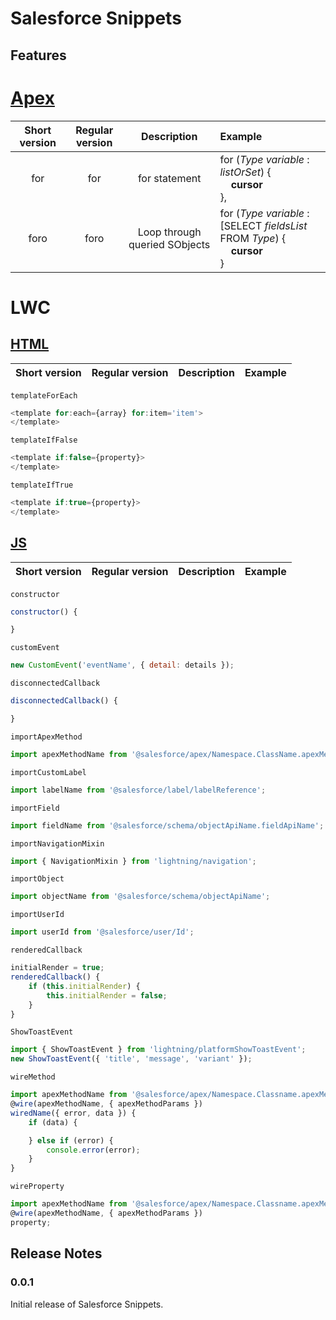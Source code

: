 # Salesforce Snippets

## Features

# [Apex](./apex.code-snippets)

| Short version | Regular version |          Description          | Example                                                                                                  |
| :-----------: | :-------------: | :---------------------------: | :------------------------------------------------------------------------------------------------------- |
|      for      |       for       |         for statement         | for (_Type_ _variable_ : _listOrSet_) { <br>&nbsp;&nbsp;&nbsp;&nbsp;**cursor**<br>},                     |
|     foro      |      foro       | Loop through queried SObjects | for (_Type_ _variable_ : [SELECT _fieldsList_ FROM _Type_) { <br>&nbsp;&nbsp;&nbsp;&nbsp;**cursor**<br>} |

# LWC

## [HTML](./lwc-html.code-snippets)

| Short version | Regular version | Description | Example |
| :-----------: | :-------------: | :---------: | :------ |

`templateForEach`

```js
<template for:each={array} for:item='item'>
</template>
```

`templateIfFalse`

```js
<template if:false={property}>
</template>
```

`templateIfTrue`

```js
<template if:true={property}>
</template>
```

## [JS](./lwc-js.code-snippets)

| Short version | Regular version | Description | Example |
| :-----------: | :-------------: | :---------: | :------ |

`constructor`

```js
constructor() {

}
```

`customEvent`

```js
new CustomEvent('eventName', { detail: details });
```

`disconnectedCallback`

```js
disconnectedCallback() {

}
```

`importApexMethod`

```js
import apexMethodName from '@salesforce/apex/Namespace.ClassName.apexMethodReference';
```

`importCustomLabel`

```js
import labelName from '@salesforce/label/labelReference';
```

`importField`

```js
import fieldName from '@salesforce/schema/objectApiName.fieldApiName';
```

`importNavigationMixin`

```js
import { NavigationMixin } from 'lightning/navigation';
```

`importObject`

```js
import objectName from '@salesforce/schema/objectApiName';
```

`importUserId`

```js
import userId from '@salesforce/user/Id';
```

`renderedCallback`

```js
initialRender = true;
renderedCallback() {
    if (this.initialRender) {
        this.initialRender = false;
    }
}
```

`ShowToastEvent`

```js
import { ShowToastEvent } from 'lightning/platformShowToastEvent';
new ShowToastEvent({ 'title', 'message', 'variant' });
```

`wireMethod`

```js
import apexMethodName from '@salesforce/apex/Namespace.Classname.apexMethodReference';
@wire(apexMethodName, { apexMethodParams })
wiredName({ error, data }) {
    if (data) {

    } else if (error) {
        console.error(error);
    }
}
```

`wireProperty`

```js
import apexMethodName from '@salesforce/apex/Namespace.Classname.apexMethodReference';
@wire(apexMethodName, { apexMethodParams })
property;
```

## Release Notes

### 0.0.1
Initial release of Salesforce Snippets.
